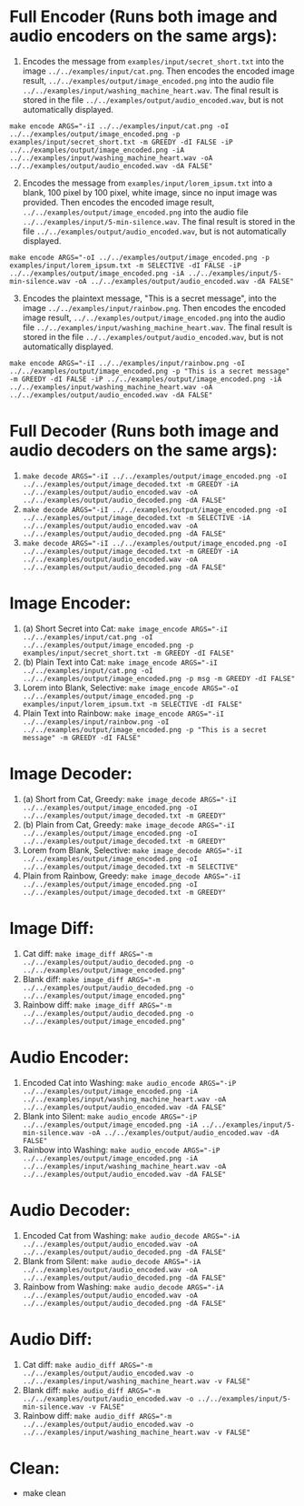 # Full Encoder (Runs both image and audio encoders on the same args):
1. Encodes the message from `examples/input/secret_short.txt` into the image `../../examples/input/cat.png`. Then encodes the encoded image result, `../../examples/output/image_encoded.png` into the audio file `../../examples/input/washing_machine_heart.wav`. The final result is stored in the file `../../examples/output/audio_encoded.wav`, but is not automatically displayed.

`make encode ARGS="-iI ../../examples/input/cat.png -oI ../../examples/output/image_encoded.png -p examples/input/secret_short.txt -m GREEDY -dI FALSE -iP ../../examples/output/image_encoded.png -iA ../../examples/input/washing_machine_heart.wav -oA ../../examples/output/audio_encoded.wav -dA FALSE"`

2. Encodes the message from `examples/input/lorem_ipsum.txt` into a blank, 100 pixel by 100 pixel, white image, since no input image was provided. Then encodes the encoded image result, `../../examples/output/image_encoded.png` into the audio file `../../examples/input/5-min-silence.wav`. The final result is stored in the file `../../examples/output/audio_encoded.wav`, but is not automatically displayed.

`make encode ARGS="-oI ../../examples/output/image_encoded.png -p examples/input/lorem_ipsum.txt -m SELECTIVE -dI FALSE -iP ../../examples/output/image_encoded.png -iA ../../examples/input/5-min-silence.wav -oA ../../examples/output/audio_encoded.wav -dA FALSE"`

3. Encodes the plaintext message, "This is a secret message", into the image `../../examples/input/rainbow.png`. Then encodes the encoded image result, `../../examples/output/image_encoded.png` into the audio file `../../examples/input/washing_machine_heart.wav`. The final result is stored in the file `../../examples/output/audio_encoded.wav`, but is not automatically displayed.

`make encode ARGS="-iI ../../examples/input/rainbow.png -oI ../../examples/output/image_encoded.png -p "This is a secret message" -m GREEDY -dI FALSE -iP ../../examples/output/image_encoded.png -iA ../../examples/input/washing_machine_heart.wav -oA ../../examples/output/audio_encoded.wav -dA FALSE"`

# Full Decoder (Runs both image and audio decoders on the same args):
1. `make decode ARGS="-iI ../../examples/output/image_encoded.png -oI ../../examples/output/image_decoded.txt -m GREEDY -iA ../../examples/output/audio_encoded.wav -oA ../../examples/output/audio_decoded.png -dA FALSE"`
2. `make decode ARGS="-iI ../../examples/output/image_encoded.png -oI ../../examples/output/image_decoded.txt -m SELECTIVE -iA ../../examples/output/audio_encoded.wav -oA ../../examples/output/audio_decoded.png -dA FALSE"`
3. `make decode ARGS="-iI ../../examples/output/image_encoded.png -oI ../../examples/output/image_decoded.txt -m GREEDY -iA ../../examples/output/audio_encoded.wav -oA ../../examples/output/audio_decoded.png -dA FALSE"`

# Image Encoder:
1. (a) Short Secret into Cat:       `make image_encode ARGS="-iI ../../examples/input/cat.png -oI ../../examples/output/image_encoded.png -p examples/input/secret_short.txt -m GREEDY -dI FALSE"`
1. (b) Plain Text into Cat:         `make image_encode ARGS="-iI ../../examples/input/cat.png -oI ../../examples/output/image_encoded.png -p msg -m GREEDY -dI FALSE"`
2. Lorem into Blank, Selective:     `make image_encode ARGS="-oI ../../examples/output/image_encoded.png -p examples/input/lorem_ipsum.txt -m SELECTIVE -dI FALSE"`
3. Plain Text into Rainbow:         `make image_encode ARGS="-iI ../../examples/input/rainbow.png -oI ../../examples/output/image_encoded.png -p "This is a secret message" -m GREEDY -dI FALSE"`

# Image Decoder:
1. (a) Short from Cat, Greedy:      `make image_decode ARGS="-iI ../../examples/output/image_encoded.png -oI ../../examples/output/image_decoded.txt -m GREEDY"`
1. (b) Plain from Cat, Greedy:      `make image_decode ARGS="-iI ../../examples/output/image_encoded.png -oI ../../examples/output/image_decoded.txt -m GREEDY"`
2. Lorem from Blank, Selective:     `make image_decode ARGS="-iI ../../examples/output/image_encoded.png -oI ../../examples/output/image_decoded.txt -m SELECTIVE"`
3. Plain from Rainbow, Greedy:      `make image_decode ARGS="-iI ../../examples/output/image_encoded.png -oI ../../examples/output/image_decoded.txt -m GREEDY"`

# Image Diff:
1. Cat diff:                        `make image_diff ARGS="-m ../../examples/output/audio_decoded.png -o ../../examples/output/image_encoded.png"`
2. Blank diff:                      `make image_diff ARGS="-m ../../examples/output/audio_decoded.png -o ../../examples/output/image_encoded.png"`
3. Rainbow diff:                    `make image_diff ARGS="-m ../../examples/output/audio_decoded.png -o ../../examples/output/image_encoded.png"`

# Audio Encoder:
1. Encoded Cat into Washing:        `make audio_encode ARGS="-iP ../../examples/output/image_encoded.png -iA ../../examples/input/washing_machine_heart.wav -oA ../../examples/output/audio_encoded.wav -dA FALSE"`
2. Blank into Silent:               `make audio_encode ARGS="-iP ../../examples/output/image_encoded.png -iA ../../examples/input/5-min-silence.wav -oA ../../examples/output/audio_encoded.wav -dA FALSE"`
3. Rainbow into Washing:            `make audio_encode ARGS="-iP ../../examples/output/image_encoded.png -iA ../../examples/input/washing_machine_heart.wav -oA ../../examples/output/audio_encoded.wav -dA FALSE"`

# Audio Decoder:
1. Encoded Cat from Washing:        `make audio_decode ARGS="-iA ../../examples/output/audio_encoded.wav -oA ../../examples/output/audio_decoded.png -dA FALSE"`
2. Blank from Silent:               `make audio_decode ARGS="-iA ../../examples/output/audio_encoded.wav -oA ../../examples/output/audio_decoded.png -dA FALSE"`
3. Rainbow from Washing:            `make audio_decode ARGS="-iA ../../examples/output/audio_encoded.wav -oA ../../examples/output/audio_decoded.png -dA FALSE"`

# Audio Diff:
1. Cat diff:                        `make audio_diff ARGS="-m ../../examples/output/audio_encoded.wav -o ../../examples/input/washing_machine_heart.wav -v FALSE"`
2. Blank diff:                      `make audio_diff ARGS="-m ../../examples/output/audio_encoded.wav -o ../../examples/input/5-min-silence.wav -v FALSE"`
3. Rainbow diff:                    `make audio_diff ARGS="-m ../../examples/output/audio_encoded.wav -o ../../examples/input/washing_machine_heart.wav -v FALSE"`

# Clean:
- make clean
